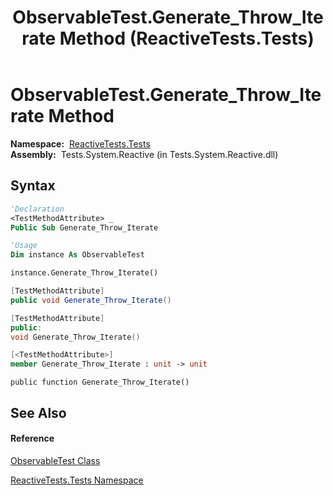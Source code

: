 ﻿---
title: ObservableTest.Generate_Throw_Iterate Method  (ReactiveTests.Tests)
TOCTitle: Generate_Throw_Iterate Method
ms:assetid: M:ReactiveTests.Tests.ObservableTest.Generate_Throw_Iterate
ms:mtpsurl: https://msdn.microsoft.com/en-us/library/reactivetests.tests.observabletest.generate_throw_iterate(v=VS.103)
ms:contentKeyID: 36619086
ms.date: 06/28/2011
mtps_version: v=VS.103
f1_keywords:
- ReactiveTests.Tests.ObservableTest.Generate_Throw_Iterate
dev_langs:
- CSharp
- JScript
- VB
- FSharp
- c++
---

# ObservableTest.Generate\_Throw\_Iterate Method

**Namespace:**  [ReactiveTests.Tests](hh289046\(v=vs.103\).md)  
**Assembly:**  Tests.System.Reactive (in Tests.System.Reactive.dll)

## Syntax

``` vb
'Declaration
<TestMethodAttribute> _
Public Sub Generate_Throw_Iterate
```

``` vb
'Usage
Dim instance As ObservableTest

instance.Generate_Throw_Iterate()
```

``` csharp
[TestMethodAttribute]
public void Generate_Throw_Iterate()
```

``` c++
[TestMethodAttribute]
public:
void Generate_Throw_Iterate()
```

``` fsharp
[<TestMethodAttribute>]
member Generate_Throw_Iterate : unit -> unit 
```

``` jscript
public function Generate_Throw_Iterate()
```

## See Also

#### Reference

[ObservableTest Class](hh288687\(v=vs.103\).md)

[ReactiveTests.Tests Namespace](hh289046\(v=vs.103\).md)

